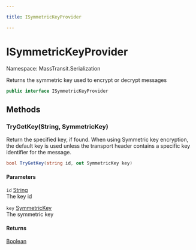 ```yaml
---

title: ISymmetricKeyProvider

---
```


# ISymmetricKeyProvider

Namespace: MassTransit.Serialization

Returns the symmetric key used to encrypt or decrypt messages

```csharp
public interface ISymmetricKeyProvider
```

## Methods

### **TryGetKey(String, SymmetricKey)**

Return the specified key, if found. When using Symmetric key encryption, the default key is used
 unless the transport header contains a specific key identifier for the message.

```csharp
bool TryGetKey(string id, out SymmetricKey key)
```

#### Parameters

`id` [String](https://learn.microsoft.com/en-us/dotnet/api/system.string)<br/>
The key id

`key` [SymmetricKey](../masstransit-serialization/symmetrickey)<br/>
The symmetric key

#### Returns

[Boolean](https://learn.microsoft.com/en-us/dotnet/api/system.boolean)<br/>
